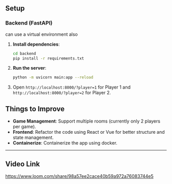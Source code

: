 ## Setup

### Backend (FastAPI)

can use a virtual environment also 

1. **Install dependencies**:
    ```bash
    cd backend
    pip install -r requirements.txt
    ```

2. **Run the server**:
    ```bash
    python -m uvicorn main:app --reload
    ```

3. Open `http://localhost:8000/?player=1` for Player 1 and `http://localhost:8000/?player=2` for Player 2.


## Things to Improve
- **Game Management**: Support multiple rooms (currently only 2 players per game).
- **Frontend**: Refactor the code using React or Vue for better structure and state management.
- **Containerize**: Containerize the app using docker.

---

## Video Link
https://www.loom.com/share/98a57ee2cace40b59a972a76083744e5